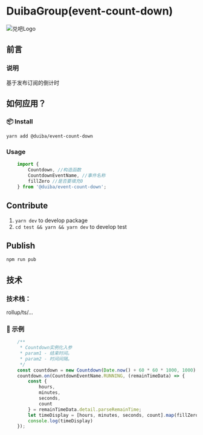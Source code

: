 # DuibaGroup(event-count-down)

![兑吧Logo](https://yun.duiba.com.cn/spark/assets/db1bfaea405341e515cf6537e63573087e826cbe.png)

## 前言

### 说明

基于发布订阅的倒计时

## 如何应用？

### 📦 Install

```bash
yarn add @duiba/event-count-down
```

### Usage

```js
    import {
        Countdown, //构造函数
        CountdownEventName, //事件名称
        fillZero //是否要填充0
    } from '@duiba/event-count-down';
```

## Contribute

1. `yarn dev` to develop package
2. `cd test && yarn && yarn dev` to develop test

## Publish

```bash
npm run pub
```

## 技术

### 技术栈：

rollup/ts/...

### 🔨 示例

```js
    /**
     * Countdown实例化入参
     * param1 - 结束时间。
     * param2 - 时间间隔。
     */
    const countdown = new Countdown(Date.now() + 60 * 60 * 1000, 1000);
    countdown.on(CountdownEventName.RUNNING, (remainTimeData) => {
        const {
            hours,
            minutes,
            seconds,
            count
        } = remainTimeData.detail.parseRemainTime;
        let timeDisplay = [hours, minutes, seconds, count].map(fillZero).join(':');
        console.log(timeDisplay)
    });
```
